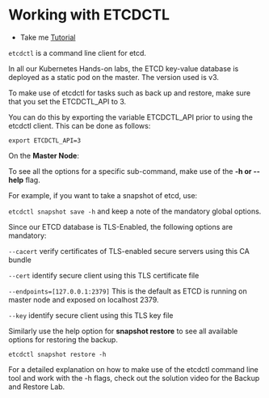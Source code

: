 # Working with ETCDCTL
  - Take me [Tutorial](https://kodekloud.com/topic/working-with-etcdctl/)


`etcdctl` is a command line client for etcd.

In all our Kubernetes Hands-on labs, the ETCD key-value database is deployed as a static pod on the master. The version used is v3.

To make use of etcdctl for tasks such as back up and restore, make sure that you set the ETCDCTL_API to 3.

You can do this by exporting the variable ETCDCTL_API prior to using the etcdctl client. This can be done as follows:

`export ETCDCTL_API=3`

On the **Master Node**:

To see all the options for a specific sub-command, make use of the **-h or --help** flag.


For example, if you want to take a snapshot of etcd, use:

`etcdctl snapshot save -h` and keep a note of the mandatory global options.


Since our ETCD database is TLS-Enabled, the following options are mandatory:

`--cacert`                                                verify certificates of TLS-enabled secure servers using this CA bundle

`--cert`                                                    identify secure client using this TLS certificate file

`--endpoints=[127.0.0.1:2379]`          This is the default as ETCD is running on master node and exposed on localhost 2379.

`--key`                                                      identify secure client using this TLS key file


Similarly use the help option for **snapshot restore** to see all available options for restoring the backup.

`etcdctl snapshot restore -h`

For a detailed explanation on how to make use of the etcdctl command line tool and work with the -h flags, check out the solution video for the Backup and Restore Lab.
